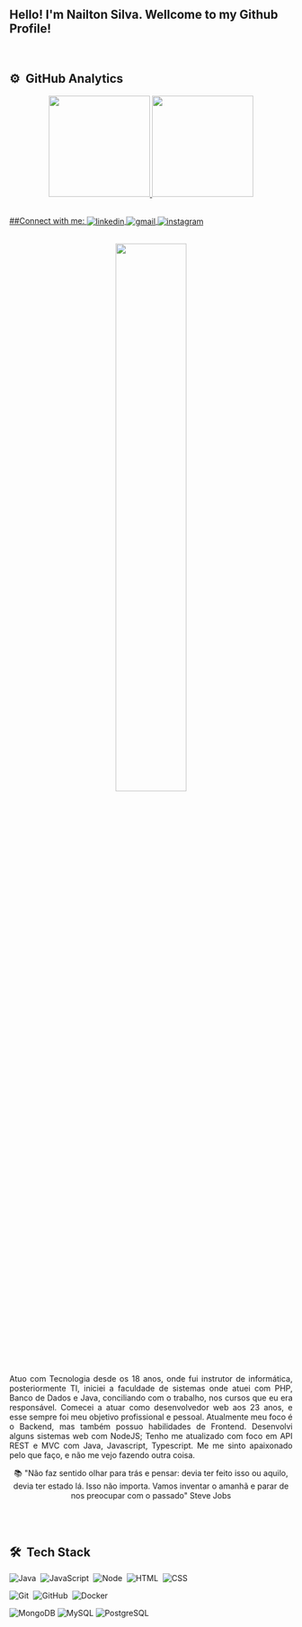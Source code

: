 <p align="center"&color="green">
  
## Hello! I'm Nailton Silva. Wellcome to my Github Profile!

</p>

<br>

## ⚙️ &nbsp;GitHub Analytics

<div align="center">
  <a href="https://github.com/nailtonssantos">
  <img height="180em" src="https://github-readme-stats.vercel.app/api?username=nailtonssantos&show_icons=true&theme=dracula&include_all_commits=true&count_private=true"/>
  <img height="180em" src="https://github-readme-stats.vercel.app/api/top-langs/?username=nailtonssantos&layout=compact&langs_count=7&theme=dark"/>
</div>

<br>
  
<p align="left">
  ##Connect with me:
  <a href="https://www.linkedin.com/in/nailtonssantos/" target="_blank">
    <img align="center" src="https://img.shields.io/badge/-Nailtonssantos-05122A?style=flat&logo=linkedin" alt="linkedin"/>
  </a>
  <a href="mailto:devnailton@gmail.com" target="_blank">
    <img align="center" src="https://img.shields.io/badge/-Dev_Nailton-05122A?style=flat&logo=gmail" alt="gmail"/> 
  </a>
  <a href="https://www.instagram.com/naillton_/" target="_blank">
    <img align="center" src="https://img.shields.io/badge/-naillton_-05122A?style=flat&logo=instagram" alt="instagram"/>
  </a>
</p>

<br>

<div align="center">

<img width="50%" height="50%" src="https://camo.githubusercontent.com/fa73289736064aba480d0708da37d7aa183a8c3e2bcc2f58c54285a3bbbeecc1/68747470733a2f2f7777772e61616c7068612e6e65742f77702d636f6e74656e742f75706c6f6164732f323032302f31322f66756c6c2d737461636b2d646576656c6f706d656e742e676966"/>

<br><br>
  
<p align="justify">
Atuo com Tecnologia desde os 18 anos, onde fui instrutor de informática, posteriormente TI, iniciei a faculdade de sistemas onde atuei com PHP, Banco de Dados e Java, conciliando com o trabalho, nos cursos que eu era responsável. 
Comecei a atuar como desenvolvedor web aos 23 anos, e esse sempre foi meu objetivo profissional e pessoal. 
Atualmente meu foco é o Backend, mas também possuo habilidades de Frontend. Desenvolvi alguns sistemas web com NodeJS; Tenho me atualizado com foco em API REST e MVC com Java, Javascript, Typescript. Me me sinto apaixonado pelo que faço, e não me vejo fazendo outra coisa.
</p>
 

📚 "Não faz sentido olhar para trás e pensar: devia ter feito isso ou aquilo, devia ter estado lá. Isso não importa. Vamos inventar o amanhã e parar de nos preocupar com o passado" Steve Jobs 
</div>

  <br>

  <br>

## 🛠 &nbsp;Tech Stack

![Java](https://img.shields.io/badge/-Java-05122A?style=flat&logo=springboot)&nbsp;
![JavaScript](https://img.shields.io/badge/-JavaScript-05122A?style=flat&logo=javascript)&nbsp;
![Node](https://img.shields.io/badge/-Node-05122A?style=flat&logo=node.js)&nbsp;
![HTML](https://img.shields.io/badge/-HTML-05122A?style=flat&logo=HTML5)&nbsp;
![CSS](https://img.shields.io/badge/-CSS-05122A?style=flat&logo=CSS3&logoColor=1572B6)&nbsp;


![Git](https://img.shields.io/badge/-Git-05122A?style=flat&logo=git)&nbsp;
![GitHub](https://img.shields.io/badge/-GitHub-05122A?style=flat&logo=github)&nbsp;
![Docker](https://img.shields.io/badge/-Docker-05122A?style=flat&logo=docker)&nbsp;

![MongoDB](https://img.shields.io/badge/-MongoDB-05122A?style=flat&logo=mongodb)
![MySQL](https://img.shields.io/badge/-MySQL-05122A?style=flat&logo=mysql)
![PostgreSQL](https://img.shields.io/badge/-PostgreSQL-05122A?style=flat&logo=Postgresql)

<br>
  
